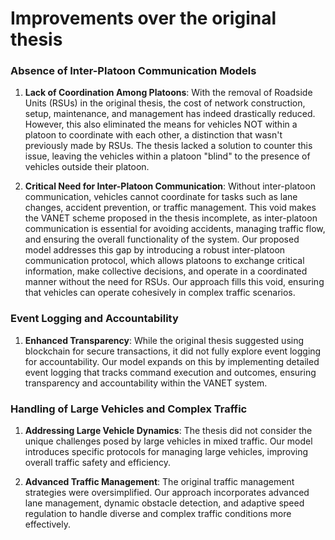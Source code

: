 # Improvements over the original thesis
### Absence of Inter-Platoon Communication Models
1. **Lack of Coordination Among Platoons**: With the removal of Roadside Units (RSUs) in the original thesis, the cost of network construction, setup, maintenance, and management has indeed drastically reduced. However, this also eliminated the means for vehicles NOT within a platoon to coordinate with each other, a distinction that wasn't previously made by RSUs. The thesis lacked a solution to counter this issue, leaving the vehicles within a platoon "blind" to the presence of vehicles outside their platoon. 

2. **Critical Need for Inter-Platoon Communication**: Without inter-platoon communication, vehicles cannot coordinate for tasks such as lane changes, accident prevention, or traffic management. This void makes the VANET scheme proposed in the thesis incomplete, as inter-platoon communication is essential for avoiding accidents, managing traffic flow, and ensuring the overall functionality of the system. Our proposed model addresses this gap by introducing a robust inter-platoon communication protocol, which allows platoons to exchange critical information, make collective decisions, and operate in a coordinated manner without the need for RSUs. Our approach fills this void, ensuring that vehicles can operate cohesively in complex traffic scenarios.

### Event Logging and Accountability
1. **Enhanced Transparency**: While the original thesis suggested using blockchain for secure transactions, it did not fully explore event logging for accountability. Our model expands on this by implementing detailed event logging that tracks command execution and outcomes, ensuring transparency and accountability within the VANET system.

### Handling of Large Vehicles and Complex Traffic
1. **Addressing Large Vehicle Dynamics**: The thesis did not consider the unique challenges posed by large vehicles in mixed traffic. Our model introduces specific protocols for managing large vehicles, improving overall traffic safety and efficiency.

2. **Advanced Traffic Management**: The original traffic management strategies were oversimplified. Our approach incorporates advanced lane management, dynamic obstacle detection, and adaptive speed regulation to handle diverse and complex traffic conditions more effectively.

